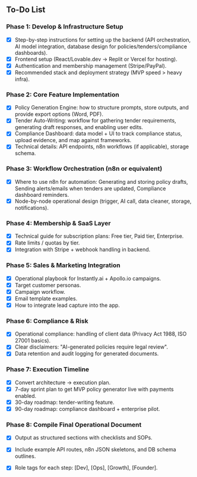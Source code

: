 ## To-Do List

### Phase 1: Develop & Infrastructure Setup
- [x] Step-by-step instructions for setting up the backend (API orchestration, AI model integration, database design for policies/tenders/compliance dashboards).
- [x] Frontend setup (React/Lovable.dev → Replit or Vercel for hosting).
- [x] Authentication and membership management (Stripe/PayPal).
- [x] Recommended stack and deployment strategy (MVP speed > heavy infra).

### Phase 2: Core Feature Implementation
- [x] Policy Generation Engine: how to structure prompts, store outputs, and provide export options (Word, PDF).
- [x] Tender Auto-Writing: workflow for gathering tender requirements, generating draft responses, and enabling user edits.
- [x] Compliance Dashboard: data model + UI to track compliance status, upload evidence, and map against frameworks.
- [x] Technical details: API endpoints, n8n workflows (if applicable), storage schema.

### Phase 3: Workflow Orchestration (n8n or equivalent)
- [x] Where to use n8n for automation: Generating and storing policy drafts, Sending alerts/emails when tenders are updated, Compliance dashboard reminders.
- [x] Node-by-node operational design (trigger, AI call, data cleaner, storage, notifications).

### Phase 4: Membership & SaaS Layer
- [x] Technical guide for subscription plans: Free tier, Paid tier, Enterprise.
- [x] Rate limits / quotas by tier.
- [x] Integration with Stripe + webhook handling in backend.

### Phase 5: Sales & Marketing Integration
- [x] Operational playbook for Instantly.ai + Apollo.io campaigns.
- [x] Target customer personas.
- [x] Campaign workflow.
- [x] Email template examples.
- [x] How to integrate lead capture into the app.

### Phase 6: Compliance & Risk
- [x] Operational compliance: handling of client data (Privacy Act 1988, ISO 27001 basics).
- [x] Clear disclaimers: "AI-generated policies require legal review".
- [x] Data retention and audit logging for generated documents.

### Phase 7: Execution Timeline
- [x] Convert architecture → execution plan.
- [x] 7-day sprint plan to get MVP policy generator live with payments enabled.
- [x] 30-day roadmap: tender-writing feature.
- [x] 90-day roadmap: compliance dashboard + enterprise pilot.

### Phase 8: Compile Final Operational Document
- [x] Output as structured sections with checklists and SOPs.
- [x] Include example API routes, n8n JSON skeletons, and DB schema outlines.
- [x] Role tags for each step: [Dev], [Ops], [Growth], [Founder].

